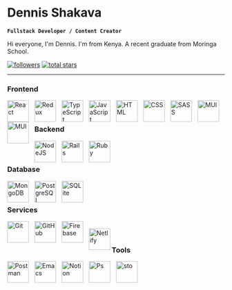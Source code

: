 # Dennis Shakava

**`Fullstack Developer / Content Creator`**

Hi everyone, I'm Dennis. I'm from Kenya. A recent  graduate from Moringa School. 

  <p align="left">
      <a href="https://github.com/Shai9?tab=followers">
         <img alt="followers" title="Follow me on Github" src="https://custom-icon-badges.demolab.com/github/followers/Shai9?color=236ad3&labelColor=1155ba&style=for-the-badge&logo=person-add&label=Follow&logoColor=white"/></a>
      <a href="https://github.com/Shai9?tab=repositories&sort=stargazers">
         <img alt="total stars" title="Total stars on GitHub" src="https://custom-icon-badges.demolab.com/github/stars/Shai9?color=55960c&style=for-the-badge&labelColor=488207&logo=star"/></a>
   </p>

---

### Frontend

<img align="left" alt="React" width="50px" style="padding-right:10px;" src="https://cdn.jsdelivr.net/gh/devicons/devicon/icons/react/react-original.svg" />
<img align="left" alt="Redux" width="50px" style="padding-right:10px;" src="https://cdn.jsdelivr.net/gh/devicons/devicon/icons/redux/redux-original.svg" />
<img align="left" alt="TypeScript" width="50px" style="padding-right:10px;" src="https://cdn.jsdelivr.net/gh/devicons/devicon/icons/typescript/typescript-plain.svg" />
<img align="left" alt="JavaScript" width="50px" style="padding-right:10px;" src="https://cdn.jsdelivr.net/gh/devicons/devicon/icons/javascript/javascript-plain.svg" />
<img align="left" alt="HTML" width="50px" style="padding-right:10px;" src="https://cdn.jsdelivr.net/gh/devicons/devicon/icons/html5/html5-plain.svg" />
<img align="left" alt="CSS" width="50px" style="padding-right:10px;" src="https://cdn.jsdelivr.net/gh/devicons/devicon/icons/css3/css3-plain.svg" />
<img align="left" alt="SASS" width="50px" style="padding-right:10px;" src="https://cdn.jsdelivr.net/gh/devicons/devicon/icons/sass/sass-original.svg" />
<img align="left" alt="MUI" width="50px" style="padding-right:10px;" src="https://cdn.jsdelivr.net/gh/devicons/devicon/icons/materialui/materialui-original.svg" />
<img align="left" alt="MUI" width="50px" style="padding-right:10px;" src="https://cdn.jsdelivr.net/gh/devicons/devicon@latest/icons/tailwindcss/tailwindcss-original.svg" />
<br/>
<br/>

### Backend

<img align="left" alt="NodeJS" width="50px" style="padding-right:10px;" src="https://cdn.jsdelivr.net/gh/devicons/devicon/icons/nodejs/nodejs-original.svg" />
<img align="left" alt="Rails" width="50px" style="padding-right:10px;"  src="https://cdn.jsdelivr.net/gh/devicons/devicon@latest/icons/rails/rails-plain-wordmark.svg"  />
<img align="left" alt="Ruby" width="50px" style="padding-right:10px;" src="https://cdn.jsdelivr.net/gh/devicons/devicon@latest/icons/ruby/ruby-plain.svg" />
<br/>
<br/>

### Database

<img align="left" alt="MongoDB" width="50px" style="padding-right:10px;" src="https://cdn.jsdelivr.net/gh/devicons/devicon/icons/mongodb/mongodb-original.svg" />
<img align="left" alt="PostgreSQL" width="50px" style="padding-right:10px;" src="https://cdn.jsdelivr.net/gh/devicons/devicon/icons/postgresql/postgresql-original.svg" />
<img align="left" alt="SQLite" width="50px" style="padding-right:10px;" src="https://cdn.jsdelivr.net/gh/devicons/devicon@latest/icons/sqlite/sqlite-original.svg" />
<br/>
<br/>

### Services

<img align="left" alt="Git" width="50px" style="padding-right:10px;" src="https://cdn.jsdelivr.net/gh/devicons/devicon/icons/git/git-original.svg" />
<img align="left" alt="GitHub" width="50px" style="padding-right:10px;" src="https://user-images.githubusercontent.com/67447840/220037637-cff5669e-da0e-45de-98f1-cdf5b67fff26.png" />
<img align="left" alt="Firebase" width="50px" style="padding-right:10px;" src="https://cdn.jsdelivr.net/gh/devicons/devicon/icons/firebase/firebase-plain-wordmark.svg" /><br />
<img align="left" alt="Netlify" width="50px" src="https://cdn.jsdelivr.net/gh/devicons/devicon@latest/icons/netlify/netlify-original.svg" />

<br/>

### Tools

<img align="left" alt="Postman" width="50px" style="padding-right:10px;" src="https://user-images.githubusercontent.com/67447840/220038329-e5213d83-ec34-4a82-9647-1b70ff8f2bfe.png" />
<img align="left" alt="Emacs" width="50px" style="padding-right:10px;" src="https://cdn.jsdelivr.net/gh/devicons/devicon@latest/icons/emacs/emacs-original.svg" />
<img align="left" alt="Notion" width="50px" style="padding-right:10px;" src="https://cdn.jsdelivr.net/gh/devicons/devicon@latest/icons/notion/notion-plain.svg" />
<img align="left" alt="Ps" width="50px" style="padding-right:10px;" src="https://cdn.jsdelivr.net/gh/devicons/devicon@latest/icons/photoshop/photoshop-original.svg" />
<img align="left" alt="sto" width="50px" style="padding-right:10px;" src="https://cdn.jsdelivr.net/gh/devicons/devicon@latest/icons/stackoverflow/stackoverflow-original-wordmark.svg" />

<br/>
